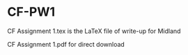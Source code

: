 # CF-PW1
CF Assignment 1.tex is the LaTeX file of write-up for Midland

CF Assignment 1.pdf for direct download
